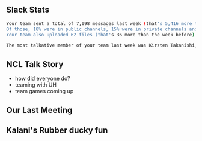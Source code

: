 ## Slack Stats
```bash
Your team sent a total of 7,098 messages last week (that's 5,416 more than the week before). 
Of those, 18% were in public channels, 15% were in private channels and 67% were direct messages. 
Your team also uploaded 62 files (that's 36 more than the week before).
```

```bash
The most talkative member of your team last week was Kirsten Takanishi, with 2,158 messages. Nice work, Kirsten!
```

## NCL Talk Story
- how did everyone do?
- teaming with UH
- team games coming up

## Our Last Meeting

## Kalani's Rubber ducky fun


